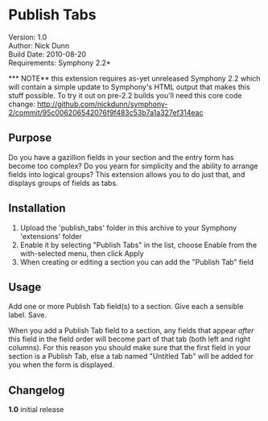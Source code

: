 # Publish Tabs
 
Version: 1.0   
Author: Nick Dunn  
Build Date: 2010-08-20  
Requirements: Symphony 2.2*

*** NOTE** this extension requires as-yet unreleased Symphony 2.2 which will contain a simple update to Symphony's HTML output that makes this stuff possible. To try it out on pre-2.2 builds you'll need this core code change: <http://github.com/nickdunn/symphony-2/commit/95c006206542076f9f483c53b7a1a327ef314eac>

## Purpose
Do you have a gazillion fields in your section and the entry form has become too complex? Do you yearn for simplicity and the ability to arrange fields into logical groups? This extension allows you to do just that, and displays groups of fields as tabs.

## Installation
 
1. Upload the 'publish_tabs' folder in this archive to your Symphony 'extensions' folder
2. Enable it by selecting "Publish Tabs" in the list, choose Enable from the with-selected menu, then click Apply
3. When creating or editing a section you can add the "Publish Tab" field


## Usage

Add one or more Publish Tab field(s) to a section. Give each a sensible label. Save.

When you add a Publish Tab field to a section, any fields that appear *after* this field in the field order will become part of that tab (both left and right columns). For this reason you should make sure that the first field in your section is a Publish Tab, else a tab named "Untitled Tab" will be added for you when the form is displayed.

## Changelog

**1.0** initial release